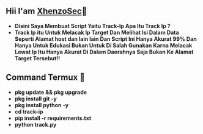## Hii I'am [XhenzoSec](https://github.com/xhenzo)👋
- **Disini Saya Membuat Script Yaitu Track-Ip Apa Itu Track Ip ?**
- **Track Ip itu Untuk Melacak Ip Target Dan Melihat Isi Dalam Data Seperti Alamat host dan lain lain Dan Script Ini Hanya Akurat 99% Dan Hanya Untuk Edukasi Bukan Untuk Di Salah Gunakan Karna Melacak Lewat Ip Itu Hanya Akurat Di Dalam Daerahnya Saja Bukan Ke Alamat Target Tersebut!!**
## Command Termux 🔎
- **pkg update && pkg upgrade**
- **pkg install git -y**
- **pkg install python -y**
- **cd track-ip**
- **pip install -r requirements.txt**
- **python track.py**
